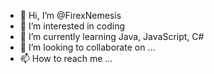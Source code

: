 - 👋 Hi, I’m @FirexNemesis
- 👀 I’m interested in coding
- 🌱 I’m currently learning Java, JavaScript, C#
- 💞️ I’m looking to collaborate on ...
- 📫 How to reach me ...

<!---
FirexNemesis/FirexNemesis is a ✨ special ✨ repository because its `README.md` (this file) appears on your GitHub profile.
You can click the Preview link to take a look at your changes.
--->
